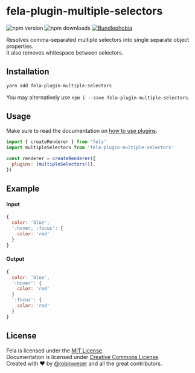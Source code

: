 # fela-plugin-multiple-selectors

<img alt="npm version" src="https://badge.fury.io/js/fela-plugin-multiple-selectors.svg"> <img alt="npm downloads" src="https://img.shields.io/npm/dm/fela-plugin-multiple-selectors.svg"> <a href="https://bundlephobia.com/result?p=fela-plugin-multiple-selectors@latest"><img alt="Bundlephobia" src="https://img.shields.io/bundlephobia/minzip/fela-plugin-multiple-selectors.svg"></a>

Resolves comma-separated multiple selectors into single separate object properties.<br />
It also removes whitespace between selectors.

## Installation

```sh
yarn add fela-plugin-multiple-selectors
```

You may alternatively use `npm i --save fela-plugin-multiple-selectors`.

## Usage

Make sure to read the documentation on [how to use plugins](http://fela.js.org/docs/advanced/Plugins.html).

```javascript
import { createRenderer } from 'fela'
import multipleSelectors from 'fela-plugin-multiple-selectors'

const renderer = createRenderer({
  plugins: [multipleSelectors()],
})
```

## Example

#### Input

```javascript
{
  color: 'blue',
  ':hover, :focus': {
    color: 'red'
  }
}
```

#### Output

```javascript
{
  color: 'blue',
  ':hover': {
    color: 'red'
  }
  ':focus': {
    color: 'red'
  }
}
```

## License

Fela is licensed under the [MIT License](http://opensource.org/licenses/MIT).<br>
Documentation is licensed under [Creative Commons License](http://creativecommons.org/licenses/by/4.0/).<br>
Created with ♥ by [@robinweser](http://weser.io) and all the great contributors.
